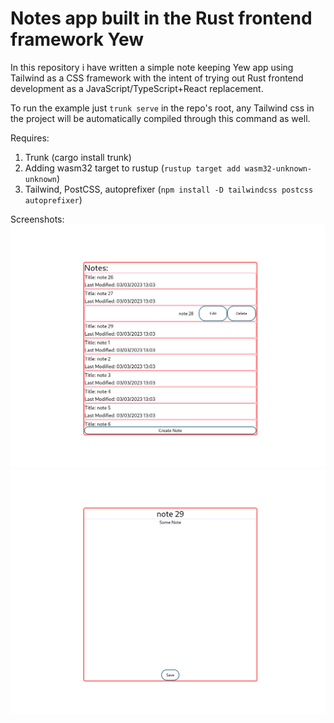 # Notes app built in the Rust frontend framework Yew

In this repository i have written a simple note keeping Yew app using Tailwind as a CSS framework with the intent of trying out Rust frontend development as a JavaScript/TypeScript+React replacement.

To run the example just `trunk serve` in the repo's root, any Tailwind css in the project will be automatically compiled through this command as well.

Requires:
1. Trunk (cargo install trunk)
2. Adding wasm32 target to rustup (`rustup target add wasm32-unknown-unknown`)
3. Tailwind, PostCSS, autoprefixer (`npm install -D tailwindcss postcss autoprefixer`)

Screenshots:
![Home Screen](/screenshots/Home%20screen.png)
![Note editing](/screenshots/Note%20editor.png)